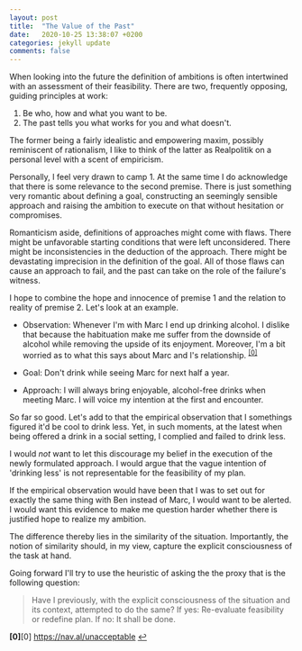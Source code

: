 ```yaml
---
layout: post
title:  "The Value of the Past"
date:   2020-10-25 13:38:07 +0200
categories: jekyll update
comments: false
---
```


When looking into the future the definition of ambitions is often intertwined with an assessment of their feasibility. There are two, frequently opposing, guiding principles at work:

1. Be who, how and what you want to be.
2. The past tells you what works for you and what doesn't.

The former being a fairly idealistic and empowering maxim, possibly reminiscent of rationalism, I like to think of the latter as Realpolitik on a personal level with a scent of empiricism. 

Personally, I feel very drawn to camp 1. At the same time I do acknowledge that there is some relevance to the second premise. There is just something very romantic about defining a goal, constructing an seemingly sensible approach and raising the ambition to execute on that without hesitation or compromises.

Romanticism aside, definitions of approaches might come with flaws. There might be unfavorable starting conditions that were left unconsidered. There might be inconsistencies in the deduction of the approach. There might be devastating imprecision in the definition of the goal. All of those flaws can cause an approach to fail, and the past can take on the role of the failure's witness.

I hope to combine the hope and innocence of premise 1 and the relation to reality of premise 2. Let's look at an example.

* Observation: Whenever I'm with Marc I end up drinking alcohol. I dislike that because the habituation make me suffer from the downside of alcohol while removing the upside of its enjoyment. Moreover, I'm a bit worried as to what this says about Marc and I's relationship. <sup id="a0">[[0]](#f0)</sup>

* Goal: Don't drink while seeing Marc for next half a year.

* Approach: I will always bring enjoyable, alcohol-free drinks when meeting Marc. I will voice my intention at the first and encounter.

So far so good. Let's add to that the empirical observation that I somethings figured it'd be cool to drink less. Yet, in such moments, at the latest when being offered a drink in a social setting, I complied and failed to drink less.

I would _not_ want to let this discourage my belief in the execution of the newly formulated approach. I would argue that the vague intention of 'drinking less' is not representable for the feasibility of my plan.

If the empirical observation would have been that I was to set out for exactly the same thing with Ben instead of Marc, I would want to be alerted. I would want this evidence to make me question harder whether there is justified hope to realize my ambition.

The difference thereby lies in the similarity of the situation. Importantly, the notion of similarity should, in my view, capture the explicit consciousness of the task at hand.

Going forward I'll try to use the heuristic of asking the the proxy that is the following question:

> Have I previously, with the explicit consciousness of the situation and its context, attempted to do the same?
> If yes: Re-evaluate feasibility or redefine plan.
> If no: It shall be done.

<b id="f0">[0]</b>[0] https://nav.al/unacceptable  [↩](#a0)
